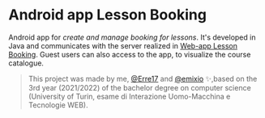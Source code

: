 # Android app Lesson Booking

Android app for *create and manage booking for lessons*. It's developed in Java and communicates with the server realized in [Web-app Lesson Booking](https://github.com/lucamodica/TWEB-project). Guest users can also access to the app, to visualize the course catalogue.

> This project was made by me, [@Erre17](https://github.com/Erre17) and [@emixio](https://github.com/emixio) ✨,based on the 3rd year (2021/2022) of the bachelor degree on computer science (University of Turin, esame di Interazione Uomo-Macchina e Tecnologie WEB).
